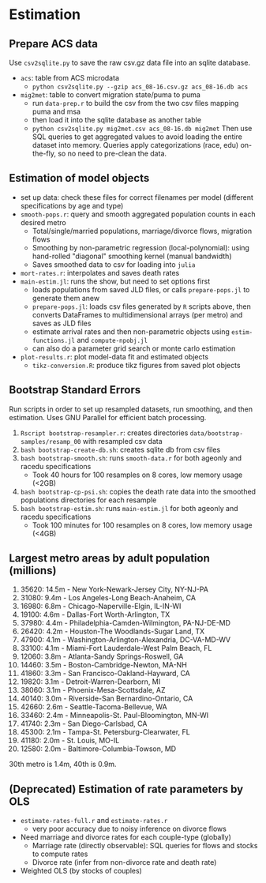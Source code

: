 # Estimation

## Prepare ACS data

Use `csv2sqlite.py` to save the raw csv.gz data file into an sqlite database.
* `acs`: table from ACS microdata
	* `python csv2sqlite.py --gzip acs_08-16.csv.gz acs_08-16.db acs`
* `mig2met`: table to convert migration state/puma to puma
	* run `data-prep.r` to build the csv from the two csv files mapping puma and msa
	* then load it into the sqlite database as another table
	* `python csv2sqlite.py mig2met.csv acs_08-16.db mig2met`
Then use SQL queries to get aggregated values to avoid loading the entire dataset into memory.
Queries apply categorizations (race, edu) on-the-fly, so no need to pre-clean the data.

## Estimation of model objects

* set up data: check these files for correct filenames per model (different specifications by age and type)
* `smooth-pops.r`: query and smooth aggregated population counts in each desired metro
	* Total/single/married populations, marriage/divorce flows, migration flows
	* Smoothing by non-parametric regression (local-polynomial): using hand-rolled "diagonal" smoothing kernel (manual bandwidth)
	* Saves smoothed data to csv for loading into `julia`
* `mort-rates.r`: interpolates and saves death rates
* `main-estim.jl`: runs the show, but need to set options first
	* loads populations from saved JLD files, or calls `prepare-pops.jl` to generate them anew
	* `prepare-pops.jl`: loads csv files generated by `R` scripts above, then converts DataFrames to multidimensional arrays (per metro) and saves as JLD files
	* estimate arrival rates and then non-parametric objects using `estim-functions.jl` and `compute-npobj.jl`
	* can also do a parameter grid search or monte carlo estimation
* `plot-results.r`: plot model-data fit and estimated objects
	* `tikz-conversion.R`: produce tikz figures from saved plot objects

## Bootstrap Standard Errors

Run scripts in order to set up resampled datasets, run smoothing, and then estimation.
Uses GNU Parallel for efficient batch processing.

1. `Rscript bootstrap-resampler.r`: creates directories `data/bootstrap-samples/resamp_00` with resampled csv data
2. `bash bootstrap-create-db.sh`: creates sqlite db from csv files
3. `bash bootstrap-smooth.sh`: runs `smooth-data.r` for both ageonly and racedu specifications
	* Took 40 hours for 100 resamples on 8 cores, low memory usage (<2GB)
4. `bash bootstrap-cp-psi.sh`: copies the death rate data into the smoothed populations directories for each resample
5. `bash bootstrap-estim.sh`: runs `main-estim.jl` for both ageonly and racedu specifications
	* Took 100 minutes for 100 resamples on 8 cores, low memory usage (<4GB)

## Largest metro areas by adult population (millions)

1. 35620: 14.5m - New York-Newark-Jersey City, NY-NJ-PA
2. 31080: 9.4m - Los Angeles-Long Beach-Anaheim, CA
3. 16980: 6.8m - Chicago-Naperville-Elgin, IL-IN-WI
4. 19100: 4.6m - Dallas-Fort Worth-Arlington, TX
5. 37980: 4.4m - Philadelphia-Camden-Wilmington, PA-NJ-DE-MD
6. 26420: 4.2m - Houston-The Woodlands-Sugar Land, TX
7. 47900: 4.1m - Washington-Arlington-Alexandria, DC-VA-MD-WV
8. 33100: 4.1m - Miami-Fort Lauderdale-West Palm Beach, FL
9. 12060: 3.8m - Atlanta-Sandy Springs-Roswell, GA
10. 14460: 3.5m - Boston-Cambridge-Newton, MA-NH
11. 41860: 3.3m - San Francisco-Oakland-Hayward, CA
12. 19820: 3.1m - Detroit-Warren-Dearborn, MI
13. 38060: 3.1m - Phoenix-Mesa-Scottsdale, AZ
14. 40140: 3.0m - Riverside-San Bernardino-Ontario, CA
15. 42660: 2.6m - Seattle-Tacoma-Bellevue, WA
16. 33460: 2.4m - Minneapolis-St. Paul-Bloomington, MN-WI
17. 41740: 2.3m - San Diego-Carlsbad, CA
18. 45300: 2.1m - Tampa-St. Petersburg-Clearwater, FL
19. 41180: 2.0m - St. Louis, MO-IL
20. 12580: 2.0m - Baltimore-Columbia-Towson, MD

30th metro is 1.4m, 40th is 0.9m.

## (Deprecated) Estimation of rate parameters by OLS

* `estimate-rates-full.r` and `estimate-rates.r`
	* very poor accuracy due to noisy inference on divorce flows
* Need marriage and divorce rates for each couple-type (globally)
	* Marriage rate (directly observable): SQL queries for flows and stocks to compute rates
	* Divorce rate (infer from non-divorce rate and death rate)
* Weighted OLS (by stocks of couples)
